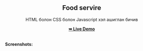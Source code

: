 <h2 align="center">Food servire</h2>
<div align="center">
<p>HTML болон CSS болон Javascript хэл ашиглан бичив</p>
<a href="https://temuulen891.github.io/food-website/" target="_blank"><strong>➥ Live Demo</strong></a>
</div> <br/><br/>
<b>Screenshots:</b> <br/><br/>
<img src=">https://github.com/mohdrahil101/firstflight-travels/blob/main/readme%20images/readme-image.jpg</img
